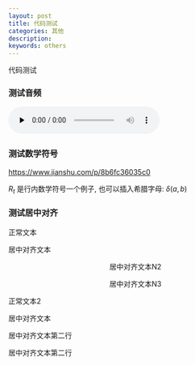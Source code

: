 ```yaml
---
layout: post
title: 代码测试
categories: 其他
description:  
keywords: others
---
```


代码测试


### 测试音频


​<audio id="audio" controls="" preload="none">
      <source id="wav" src="https://github.com/Liu-Feng-deeplearning/Liu-Feng-deeplearning.github.io/blob/master/audio/test.wav">
</audio>

### 测试数学符号

https://www.jianshu.com/p/8b6fc36035c0

$R_t$ 是行内数学符号一个例子, 也可以插入希腊字母: $\delta(a, b)$

### 测试居中对齐
正常文本


<p align="center">

居中对齐文本

          

</p>

<p align="center">居中对齐文本N2</p>
<p align="center">居中对齐文本N3</p>

正常文本2


<p align="center">

居中对齐文本          

居中对齐文本第二行       

居中对齐文本第二行

</p>
